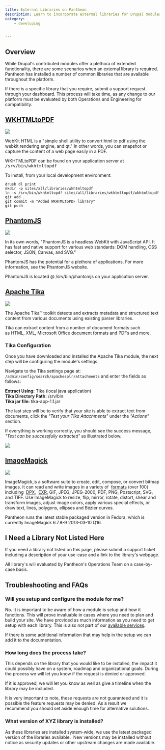 ```yaml
---
title: External Libraries on Pantheon
description: Learn to incorporate external libraries for Drupal modules on the Pantheon platform.
category:
    - developing


---
```


## Overview

While Drupal's contributed modules offer a plethora of extended functionality, there are some scenarios when an external library is required. Pantheon has installed a number of common libraries that are available throughout the platform.

If there is a specific library that you require, submit a support request through your dashboard. This process will take time, as any change to our platform must be evaluated by both Operations and Engineering for compatibility.

<!-- h2 id="pdftk"><a href="http://www.pdflabs.com/tools/pdftk-the-pdf-toolkit">PDFTK - PDF Tool Kit</a></h2>


<p><img alt="" class="basic" src="https://pantheon-systems.desk.com/customer/portal/attachments/110693" style="width: 473px; height: 107px;" /></p>


<p>In its own words: &quot;If PDF is electronic paper, then pdftk is an electronic staple-remover, hole-punch, binder, secret-decoder-ring, and X-Ray-glasses. Pdftk is a simple tool for doing everyday things with PDF documents.&quot;</p>


<p>PDFTK can be found on your application server @ /usr/bin/pdftk. The current version supported on Pantheon is 1.44.</p>


<p>To install, add&nbsp;<br />
To install, first put your development site in SFTP mode. Then, execute the following commands from your local terminal:</p>


<pre class="terminal">
drush @pantheon.SITENAME.ENV dl pdftk token libraries
drush @pantheon.SITENAME.ENV en pdftk
</pre // -->
## [WKHTMLtoPDF](http://code.google.com/p/wkhtmltopdf/)

![](https://pantheon-systems.desk.com/customer/portal/attachments/110694)

WebKit HTML is a "simple shell utility to convert html to pdf using the webkit rendering engine, and qt." In other words, you can snapshot or capture the content of a web page easily in a PDF.

WKHTMLtoPDF can be found on your application server at <tt>/srv/bin/wkhtmltopdf</tt>

To install, from your local development environment:

    drush dl print
    mkdir -p sites/all/libraries/wkhtmltopdf
    ln -s /srv/bin/wkhtmltopdf sites/all/libraries/wkhtmltopdf/wkhtmltopdf
    git add .
    git commit -m "Added WKHTMLtoPDF library"
    git push

## [PhantomJS](http://phantomjs.org/)

![](https://pantheon-systems.desk.com/customer/portal/attachments/110696)

In its own words, "PhantomJS is a headless WebKit with JavaScript API. It has fast and native support for various web standards: DOM handling, CSS selector, JSON, Canvas, and SVG."

PhantomJS has the potential for a plethora of applications. For more information, see the PhantomJS website.

PhantomJS is located @ /srv/bin/phantomjs on your application server.

## [Apache Tika](http://tika.apache.org/)

![](https://pantheon-systems.desk.com/customer/portal/attachments/110698)

The Apache Tika™ toolkit detects and extracts metadata and structured text content from various documents using existing parser libraries.  


Tika can extract content from a number of document formats such as HTML, XML, Microsoft Office document formats and PDFs and more.

### Tika Configuration

Once you have downloaded and installed the Apache Tika module, the next step will be configuring the module's settings.

Navigate to the Tika settings page at: `/admin/config/search/apachesolr/attachments` and enter the fields as follows:

**Extract Using:** Tika (local java application)  
**Tika Directory Path:** /srv/bin  
**Tika jar file:** tika-app-1.1.jar

The last step will be to verify that your site is able to extract text from documents, click the _"Test your Tika Attachments"_ under the _"Actions"_ section.

If everything is working correctly, you should see the success message, _"Text can be successfully extracted"_ as illustrated below.

![](https://pantheon-systems.desk.com/customer/portal/attachments/137839)

## [ImageMagick](http://www.imagemagick.org)
 ![](http://ftp.sunet.se/pub/multimedia/graphics/ImageMagick/images/logo-fullsize.png)

ImageMagick<u> </u>is a software suite to create, edit, compose, or convert bitmap images. It can read and write images in a variety of  [formats](http://www.imagemagick.org/script/formats.php) (over 100) including  [DPX](http://www.imagemagick.org/script/motion-picture.php),  [EXR](http://www.imagemagick.org/script/high-dynamic-range.php), GIF, JPEG, JPEG-2000, PDF, PNG, Postscript, SVG, and TIFF. Use ImageMagick to resize, flip, mirror, rotate, distort, shear and transform images, adjust image colors, apply various special effects, or draw text, lines, polygons, ellipses and Bézier curves.   


Pantheon runs the latest stable packaged version in Fedora, which is currently ImageMagick 6.7.8-9 2013-03-10 Q16.

## I Need a Library Not Listed Here

If you need a library not listed on this page, please submit a support ticket including a description of your use-case and a link to the library's webpage.

All library's will evaluated by Pantheon's Operations Team on a case-by-case basis.

## Troubleshooting and FAQs

### Will you setup and configure the module for me?

No. It is important to be aware of how a module is setup and how it functions. This will prove invaluable in cases where you need to plan and build your site. We have provided as much information as you need to get setup with each library. This is also not part of our [available services](/articles/pantheon-101-getting-started/).

If there is some additional information that may help in the setup we can add it to the documentation.

### How long does the process take?

This depends on the library that you would like to be installed, the impact it could possibly have on a system, roadmap and organizational goals. During the process we will let you know if the request is denied or approved.  


If it is approved, we will let you know as well as give a timeline when the library may be included.  


It is very important to note, these requests are not guaranteed and it is possible the feature requests may be denied. As a result we recommend you should set aside enough time for alternative solutions.

### What version of XYZ library is installed?
As these libraries are installed system-wide, we use the latest packaged version of the libraries available.  New versions may be installed without notice as security updates or other upstream changes are made available.
